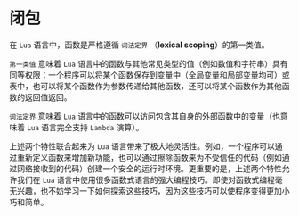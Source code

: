 # 闭包

在 `Lua` 语言中，函数是严格遵循 `词法定界` （**lexical scoping**）的第一类值。

`第一类值` 意味着 `Lua` 语言中的函数与其他常见类型的值（例如数值和字符串）具有同等权限：一个程序可以将某个函数保存到变量中（全局变量和局部变量均可）或表中，也可以将某个函数作为参数传递给其他函数，还可以将某个函数作为其他函数的返回值返回。

`词法定界` 意味着 `Lua` 语言中的函数可以访问包含其自身的外部函数中的变量（也意味着 `Lua` 语言完全支持 `Lambda` 演算）。

上述两个特性联合起来为 `Lua` 语言带来了极大地灵活性。例如，一个程序可以通过重新定义函数来增加新功能，也可以通过擦除函数来为不受信任的代码（例如通过网络接收到的代码）创建一个安全的运行时环境。更重要的是，上述两个特性允许我们在 `Lua` 语言中使用很多函数式语言的强大编程技巧。即使对函数式编程毫无兴趣，也不妨学习一下如何探索这些技巧，因为这些技巧可以使程序变得更加小巧和简单。
